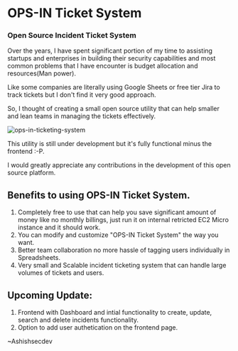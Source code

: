   # OPS-IN Ticket System

### Open Source Incident Ticket System


Over the years, I have spent significant portion of my time to assisting startups and enterprises in building their security capabilities and most common problems 
that I have encounter is budget allocation and resources(Man power). 

Like some companies are literally using Google Sheets or free tier Jira to track tickets but I don't find it very good approach.

So, I thought of creating a small open source utility that can help smaller and lean teams in managing the tickets effectively. 

![ops-in-ticketing-system](https://user-images.githubusercontent.com/49029528/210173927-e5dd6790-102e-4963-aa3c-764d6fcfffc2.png)

This utility is still under development but it's fully functional minus the frontend :-P.

I would greatly appreciate any contributions in the development of this open source platform. 

## Benefits to using OPS-IN Ticket System.

1. Completely free to use that can help you save significant amount of money like no monthly billings, just run it on internal retricted EC2 Micro instance and it should work.
2. You can modify and customize "OPS-IN Ticket System" the way you want.
3. Better team collaboration no more hassle of tagging users individually in Spreadsheets.
4. Very small and Scalable incident ticketing system that can handle large volumes of tickets and users.

## Upcoming Update:

1. Frontend with Dashboard and intial functionality to create, update, search and delete incidents functionality.
2. Option to add user authetication on the frontend page.

~Ashishsecdev
